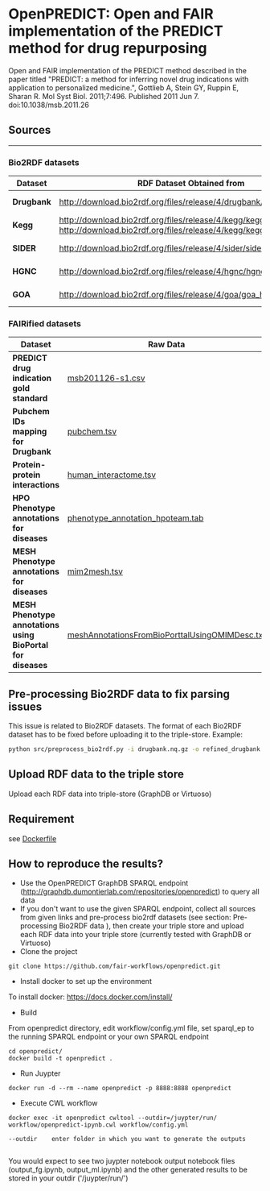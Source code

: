 # OpenPREDICT: Open and FAIR implementation of the PREDICT method for drug repurposing

Open and FAIR implementation of the PREDICT method described in the paper titled "PREDICT: a method for inferring novel drug indications with application to personalized medicine.", Gottlieb A, Stein GY, Ruppin E, Sharan R. Mol Syst Biol. 2011;7:496. Published 2011 Jun 7. doi:10.1038/msb.2011.26

## Sources
-------

### Bio2RDF datasets
| Dataset | RDF Dataset Obtained from | Metadata |
|-------------| ------------- | ------------- |
| **Drugbank**| http://download.bio2rdf.org/files/release/4/drugbank/drugbank.nq.gz | http://download.bio2rdf.org/files/release/4/drugbank/bio2rdf-drugbank.nq |
| **Kegg** | http://download.bio2rdf.org/files/release/4/kegg/kegg-drug.nq.gz \\ http://download.bio2rdf.org/files/release/4/kegg/kegg-genes.nq.gz | http://download.bio2rdf.org/files/release/4/kegg/bio2rdf-kegg.nq |
|**SIDER** | http://download.bio2rdf.org/files/release/4/sider/sider-se.nq.gz | http://download.bio2rdf.org/files/release/4/sider/bio2rdf-sider.nq |
| **HGNC** | http://download.bio2rdf.org/files/release/4/hgnc/hgnc.nq.gz | http://download.bio2rdf.org/files/release/4/hgnc/bio2rdf-hgnc.nq |
| **GOA** | http://download.bio2rdf.org/files/release/4/goa/goa_human.nq.gz | http://download.bio2rdf.org/files/release/4/goa/bio2rdf-goa.nq |

### FAIRified datasets
| Dataset | Raw Data| RDF Data Generated  | Metadata | Generated By |
|-------------| ------------- | ------------- |  ------------- | ------------- |
| **PREDICT drug indication gold standard**| [msb201126-s1.csv](data/external/msb201126-s1.csv) | [predict_gold_standard_omim.nq.gz](data/rdf/predict_gold_standard_omim.nq.gz) | [predict_gold_standard_omim_metadata.nq](data/rdf/predict_gold_standard_omim_metadata.nq) | [MappingPREDICTGoldstandard.ipynb](MappingPREDICTGoldstandard.ipynb) |
| **Pubchem IDs mapping for Drugbank** | [pubchem.tsv](data/external/pubchem.tsv) | [pubchem_mapping.nq.gz](data/rdf/pubchem_mapping.nq.gz) | [pubchem_mapping_metadata.nq](data/rdf/pubchem_mapping_metadata.nq) | [RDFConversionOfPubchemMapping.ipynb](RDFConversionOfPubchemMapping.ipynb) |
| **Protein-protein interactions** | [human_interactome.tsv](data/external/human_interactome.tsv) | [human_interactome.nq.gz](data/rdf/human_interactome.nq.gz) | [human_interactome_metadata.nq](data/rdf/human_interactome_metadata.nq) | [HumanInteractome.ipynb](HumanInteractome.ipynb) |
| **HPO Phenotype annotations for diseases** | [phenotype_annotation_hpoteam.tab](external/phenotype_annotation_hpoteam.tab) | [hpo_annotations.nq.gz](data/rdf/hpo_annotations.nq.gz) | [hpo_annotations_metadata.nq](data/rdf/hpo_annotations_metadata.nq) | [OMIMHpoAnnotations.ipynb](OMIMHpoAnnotations.ipynb)| 
| **MESH Phenotype annotations for diseases** |[mim2mesh.tsv](data/external/mim2mesh.tsv) | [omim_mesh_annotations.nq.gz](data/rdf/omim_mesh_annotations.nq.gz) | [omim_mesh_annotations_metadata.nq](data/rdf/omim_mesh_annotations_metadata.nq) | [RDFConversionOfMeshAnnotation.ipynb](RDFConversionOfMeshAnnotation.ipynb) |
| **MESH Phenotype annotations using BioPortal for diseases** | [meshAnnotationsFromBioPorttalUsingOMIMDesc.txt](data/external/meshAnnotationsFromBioPorttalUsingOMIMDesc.txt) | [omim_mesh_bioportal.nq.gz](data/rdf/omim_mesh_bioportal.nq.gz) | [omim_mesh_bioportal_metadata.nq](data/rdf/omim_mesh_bioportal_metadata.nq) | [RDFConversionOfMeshAnnotation-BioPortal.ipynb](RDFConversionOfMeshAnnotation-BioPortal.ipynb) and raw file generated by [getMeshTerms.py](src/getMeshTerms.py )|


## Pre-processing Bio2RDF data to fix parsing issues
This issue is related to Bio2RDF datasets. The format of each Bio2RDF dataset has to be fixed before uploading it to the triple-store.
Example:
```bash
python src/preprocess_bio2rdf.py -i drugbank.nq.gz -o refined_drugbank.nq.gz
```

## Upload RDF data to the triple store
Upload each RDF data into triple-store (GraphDB or Virtuoso)


## Requirement
see [Dockerfile](Dockerfile)


## How to reproduce the results?  
* Use the OpenPREDICT GraphDB SPARQL endpoint (http://graphdb.dumontierlab.com/repositories/openpredict) to query all data
* If you don't want to use the given SPARQL endpoint, collect all sources from given links and pre-process bio2rdf datasets (see section: Pre-processing Bio2RDF data ), then create your triple store and upload each RDF data into your triple store (currently tested with GraphDB or Virtuoso)
* Clone the project
```shell
git clone https://github.com/fair-workflows/openpredict.git
 ```
* Install docker to set up the environment

To install docker:  https://docs.docker.com/install/

* Build

From openpredict directory, edit workflow/config.yml file, set sparql_ep to the running SPARQL endpoint or your own SPARQL endpoint
```shell
cd openpredict/
docker build -t openpredict .
 ```
 
  * Run Juypter
```shell
docker run -d --rm --name openpredict -p 8888:8888 openpredict
 ```

* Execute CWL workflow

```shell
docker exec -it openpredict cwltool --outdir=/juypter/run/ workflow/openpredict-ipynb.cwl workflow/config.yml

--outdir	enter folder in which you want to generate the outputs
 
 ```
You would expect to see two juypter notebook output notebook files (output_fg.ipynb, output_ml.ipynb) and the other generated results to be stored in your outdir ('/juypter/run/')  
 
 



